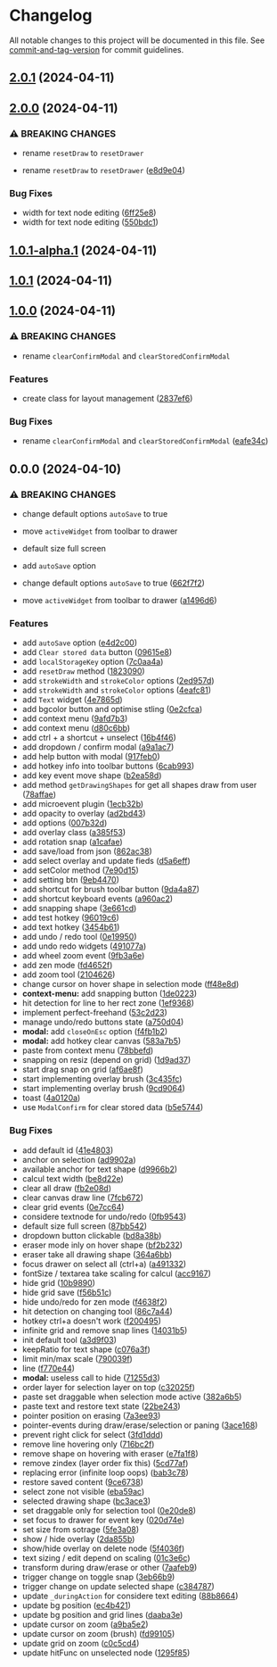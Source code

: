 # Changelog

All notable changes to this project will be documented in this file. See [commit-and-tag-version](https://github.com/absolute-version/commit-and-tag-version) for commit guidelines.

## [2.0.1](https://github.com/fabienwnklr/free-drawing/compare/v2.0.0...v2.0.1) (2024-04-11)

## [2.0.0](https://github.com/fabienwnklr/free-drawing/compare/v1.0.1-alpha.1...v2.0.0) (2024-04-11)


### ⚠ BREAKING CHANGES

* rename `resetDraw` to `resetDrawer`

* rename `resetDraw` to `resetDrawer` ([e8d9e04](https://github.com/fabienwnklr/free-drawing/commits/e8d9e04a46225b902f938b96158f1777de3a473f))


### Bug Fixes

* width for text node editing ([6ff25e8](https://github.com/fabienwnklr/free-drawing/commits/6ff25e8694490e82bfdc94caf6441d6b434e858a))
* width for text node editing ([550bdc1](https://github.com/fabienwnklr/free-drawing/commits/550bdc1db1a900f05e1d892f02b96337cf9c5fcd))

## [1.0.1-alpha.1](https://github.com/fabienwnklr/free-drawing/compare/v1.0.1...v1.0.1-alpha.1) (2024-04-11)

## [1.0.1](https://github.com/fabienwnklr/free-drawing/compare/v1.0.0...v1.0.1) (2024-04-11)

## [1.0.0](https://github.com/fabienwnklr/free-drawing/compare/v0.0.0...v1.0.0) (2024-04-11)


### ⚠ BREAKING CHANGES

* rename `clearConfirmModal` and `clearStoredConfirmModal`

### Features

* create class for layout management ([2837ef6](https://github.com/fabienwnklr/free-drawing/commits/2837ef66a43b5f458bbf0238d22c4928a7470cd3))


### Bug Fixes

* rename `clearConfirmModal` and `clearStoredConfirmModal` ([eafe34c](https://github.com/fabienwnklr/free-drawing/commits/eafe34c2a637dc506e93d061dcb79b09c5490720))

## 0.0.0 (2024-04-10)


### ⚠ BREAKING CHANGES

* change default options `autoSave` to true
* move `activeWidget` from toolbar to drawer
* default size full screen
* add `autoSave` option

* change default options `autoSave` to true ([662f7f2](https://github.com/fabienwnklr/free-drawing/commits/662f7f2b2862ce2a32b88be147b23a6e097b5bfb))
* move `activeWidget` from toolbar to drawer ([a1496d6](https://github.com/fabienwnklr/free-drawing/commits/a1496d608407f046f274deaa39f461740de96726))


### Features

* add `autoSave` option ([e4d2c00](https://github.com/fabienwnklr/free-drawing/commits/e4d2c00fd1d623559e0d4ca50c7313c511368166))
* add `Clear stored data` button ([09615e8](https://github.com/fabienwnklr/free-drawing/commits/09615e8bfd091c8496360eba6c5ce66e3dd0fac9))
* add `localStorageKey` option ([7c0aa4a](https://github.com/fabienwnklr/free-drawing/commits/7c0aa4a940f73a2cff1867f55653caec07cd514d))
* add `resetDraw` method ([1823090](https://github.com/fabienwnklr/free-drawing/commits/182309090b6c25db8c6b2380237d064495faa575))
* add `strokeWidth` and `strokeColor` options ([2ed957d](https://github.com/fabienwnklr/free-drawing/commits/2ed957d9abe57b5ed87b036b0afe9d7a7fedf52e))
* add `strokeWidth` and `strokeColor` options ([4eafc81](https://github.com/fabienwnklr/free-drawing/commits/4eafc810081dde3f063b15801ff383b6b4ce341c))
* add `Text` widget ([4e7865d](https://github.com/fabienwnklr/free-drawing/commits/4e7865df2c91f72c153869b89c8cd2adf6777203))
* add bgcolor button and optimise stling ([0e2cfca](https://github.com/fabienwnklr/free-drawing/commits/0e2cfcaccec7c218fd9b750de5ddab05d996bffb))
* add context menu ([9afd7b3](https://github.com/fabienwnklr/free-drawing/commits/9afd7b355cb9bf6eb960e42375588ad758d1f8f5))
* add context menu ([d80c6bb](https://github.com/fabienwnklr/free-drawing/commits/d80c6bb808240852761c7dbfb042cd4314a1c72d))
* add ctrl + a shortcut + unselect ([16b4f46](https://github.com/fabienwnklr/free-drawing/commits/16b4f46b070864881fd96461ba75b9a1d2f0c5d5))
* add dropdown / confirm modal ([a9a1ac7](https://github.com/fabienwnklr/free-drawing/commits/a9a1ac71b30a6345c75991ec5710313a0280ba1e))
* add help button with modal ([917feb0](https://github.com/fabienwnklr/free-drawing/commits/917feb0941e14ee1b69c8879c516969b4b20df85))
* add hotkey info into toolbar buttons ([6cab993](https://github.com/fabienwnklr/free-drawing/commits/6cab99349b7013b93c320869c7ee57d62899484e))
* add key event move shape ([b2ea58d](https://github.com/fabienwnklr/free-drawing/commits/b2ea58df13ff0a1fea541a8ecf9232d15773ca39))
* add method `getDrawingShapes` for get all shapes draw from user ([78affae](https://github.com/fabienwnklr/free-drawing/commits/78affaec97663c4125557eac610bdf472edeb5f1))
* add microevent plugin ([1ecb32b](https://github.com/fabienwnklr/free-drawing/commits/1ecb32b9574286ac33b9d2a93d37e74e3a9fc57d))
* add opacity to overlay ([ad2bd43](https://github.com/fabienwnklr/free-drawing/commits/ad2bd43e7953a7fafa03134942c6fc29b5c8000c))
* add options ([007b32d](https://github.com/fabienwnklr/free-drawing/commits/007b32d33daddf3afaf96e76fdc9531c094ecde6))
* add overlay class ([a385f53](https://github.com/fabienwnklr/free-drawing/commits/a385f53f3d9ab7d3399e1208375e4ecaa3ffb919))
* add rotation snap ([a1cafae](https://github.com/fabienwnklr/free-drawing/commits/a1cafaed6bf905337e1e4c9f8b144f1a2e61edf9))
* add save/load from json ([862ac38](https://github.com/fabienwnklr/free-drawing/commits/862ac38e0b85c439934808b76d67d4dab233ec42))
* add select overlay and update fieds ([d5a6eff](https://github.com/fabienwnklr/free-drawing/commits/d5a6effd4987c90b8f5eeb2e513f950e6f289da5))
* add setColor method ([7e90d15](https://github.com/fabienwnklr/free-drawing/commits/7e90d155242ababd75de982ff14afea2614dc1de))
* add setting btn ([9eb4470](https://github.com/fabienwnklr/free-drawing/commits/9eb447086ec7f6b9217b0609b42b8b2e3b09a5a8))
* add shortcut for brush toolbar button ([9da4a87](https://github.com/fabienwnklr/free-drawing/commits/9da4a873eddfa5a91991de6d7b43292c712f8a17))
* add shortcut keyboard events ([a960ac2](https://github.com/fabienwnklr/free-drawing/commits/a960ac211599309913007aa7dfb36de6feb16a76))
* add snapping shape ([3e661cd](https://github.com/fabienwnklr/free-drawing/commits/3e661cdcd9ca22111092fef38b2a9edb632f7e07))
* add test hotkey ([96019c6](https://github.com/fabienwnklr/free-drawing/commits/96019c649b629edb3a4a2940fde1574a0794a730))
* add text hotkey ([3454b61](https://github.com/fabienwnklr/free-drawing/commits/3454b615141a28aab2878bfa6b1908e33ae0185c))
* add undo / redo tool ([0e19950](https://github.com/fabienwnklr/free-drawing/commits/0e19950ec6450e537a0f222af5abd293a9fb6511))
* add undo redo widgets ([491077a](https://github.com/fabienwnklr/free-drawing/commits/491077aab9d28471efd50dff5bce3551040f1505))
* add wheel zoom event ([9fb3a6e](https://github.com/fabienwnklr/free-drawing/commits/9fb3a6e6ad69eaf3bd52934a0c99eaae640e9f7e))
* add zen mode ([fd4652f](https://github.com/fabienwnklr/free-drawing/commits/fd4652f6738831eecbf4169f3f3bdbced17e6745))
* add zoom tool ([2104626](https://github.com/fabienwnklr/free-drawing/commits/21046267ac6be9a2c555094569f508e9988ed6d7))
* change cursor on hover shape in selection mode ([ff48e8d](https://github.com/fabienwnklr/free-drawing/commits/ff48e8d4687b6ab42ac341e97ec038a45160040d))
* **context-menu:** add snapping button ([1de0223](https://github.com/fabienwnklr/free-drawing/commits/1de0223355f076f391a2a9f77e83d5f9670d0409))
* hit detection for line to her rect zone ([1ef9368](https://github.com/fabienwnklr/free-drawing/commits/1ef936883467e17a7a7a9b6334696ad5d7a94cc2))
* implement perfect-freehand ([53c2d23](https://github.com/fabienwnklr/free-drawing/commits/53c2d23eec3e47f6bc5a2f47da729a7557cf76f2))
* manage undo/redo buttons state ([a750d04](https://github.com/fabienwnklr/free-drawing/commits/a750d0410b7c4acdc0c93c6eecd72ee144cfee59))
* **modal:** add `closeOnEsc` option ([f4fb1b2](https://github.com/fabienwnklr/free-drawing/commits/f4fb1b29ea0e22d8b0d4a2bb871f709eeba40155))
* **modal:** add hotkey clear canvas ([583a7b5](https://github.com/fabienwnklr/free-drawing/commits/583a7b5e30c1f57e793a731b1d237c55083b69b7))
* paste from context menu ([78bbefd](https://github.com/fabienwnklr/free-drawing/commits/78bbefd612fed145385337e08231c48070ea8d13))
* snapping on resiz (depend on grid) ([1d9ad37](https://github.com/fabienwnklr/free-drawing/commits/1d9ad375ac488a26ce4039822c1c2812338d33c8))
* start drag snap on grid ([af6ae8f](https://github.com/fabienwnklr/free-drawing/commits/af6ae8fdeb270b3295ca5d859d510a61c2ac4bd5))
* start implementing overlay brush ([3c435fc](https://github.com/fabienwnklr/free-drawing/commits/3c435fc5e50e1c53ec7be458409da74de4254da7))
* start implementing overlay brush ([9cd9064](https://github.com/fabienwnklr/free-drawing/commits/9cd9064aa49938386edd656e53e6b8f4375b7442))
* toast ([4a0120a](https://github.com/fabienwnklr/free-drawing/commits/4a0120a7eaa0757c4de7fef1b812a60663b3ef1a))
* use `ModalConfirm` for clear stored data ([b5e5744](https://github.com/fabienwnklr/free-drawing/commits/b5e574475360bf63788b1b11ebf94dcb4b139dce))


### Bug Fixes

* add default id ([41e4803](https://github.com/fabienwnklr/free-drawing/commits/41e4803953fb17bd82d591b78076dd645afd2425))
* anchor on selection ([ad9902a](https://github.com/fabienwnklr/free-drawing/commits/ad9902a21ada36fcb6012bb53858ce4500ff659d))
* available anchor for text shape ([d9966b2](https://github.com/fabienwnklr/free-drawing/commits/d9966b2aed5ff7d2e85e26b096449b531225f777))
* calcul text width ([be8d22e](https://github.com/fabienwnklr/free-drawing/commits/be8d22e1627524f2a65dc8398c91c27cb612a251))
* clear all draw ([fb2e08d](https://github.com/fabienwnklr/free-drawing/commits/fb2e08d691bdde26cd8748aa34b07d55ac53398b))
* clear canvas draw line ([7fcb672](https://github.com/fabienwnklr/free-drawing/commits/7fcb6724e10077a89d64474393ec49672226d23a))
* clear grid events ([0e7cc64](https://github.com/fabienwnklr/free-drawing/commits/0e7cc64d02fce9d656f37d37c3163c65ec926781))
* considere textnode for undo/redo ([0fb9543](https://github.com/fabienwnklr/free-drawing/commits/0fb9543c536ebf3db722b7e6b949e7ac42cb9a1f))
* default size full screen ([87bb542](https://github.com/fabienwnklr/free-drawing/commits/87bb542c44d34757e6a9f0d679913a2ba33512b8))
* dropdown button clickable ([bd8a38b](https://github.com/fabienwnklr/free-drawing/commits/bd8a38b8e88166aece35f36ce9df5796bf5c2cd2))
* eraser mode inly on hover shape ([bf2b232](https://github.com/fabienwnklr/free-drawing/commits/bf2b232cdd31368ab21deff8d6e2e96a9e137345))
* eraser take all drawing shape ([364a6bb](https://github.com/fabienwnklr/free-drawing/commits/364a6bbaddfbe02996e8120ed297b70e6ab46d7b))
* focus drawer on select all (ctrl+a) ([a491332](https://github.com/fabienwnklr/free-drawing/commits/a491332910985c82d6070c69e89309c9ed546bf8))
* fontSize / textarea take scaling for calcul ([acc9167](https://github.com/fabienwnklr/free-drawing/commits/acc916777877e0a161b1666ba584a89119d34e35))
* hide grid ([10b9890](https://github.com/fabienwnklr/free-drawing/commits/10b98904dc28b06d8fef2454ea2dd3f6608084de))
* hide grid save ([f56b51c](https://github.com/fabienwnklr/free-drawing/commits/f56b51c107a48e563762aedd48da03422e6d46d9))
* hide undo/redo for zen mode ([f4638f2](https://github.com/fabienwnklr/free-drawing/commits/f4638f2271e388a1a00af0e085f90068c118e810))
* hit detection on changing tool ([86c7a44](https://github.com/fabienwnklr/free-drawing/commits/86c7a446edcf3581152e09645faf02f5849c1c5f))
* hotkey ctrl+a doesn't work ([f200495](https://github.com/fabienwnklr/free-drawing/commits/f20049506510659e8758d1e41b5c4fb4e1947199))
* infinite grid and remove snap lines ([14031b5](https://github.com/fabienwnklr/free-drawing/commits/14031b5c42cf67a9a1dafe19f32d16eb74c65e6c))
* init default tool ([a3d9f03](https://github.com/fabienwnklr/free-drawing/commits/a3d9f030ec12f561dddb4c3960be8bbe29778fd3))
* keepRatio for text shape ([c076a3f](https://github.com/fabienwnklr/free-drawing/commits/c076a3f2927475de8c78be85bb9e0eab1af2171a))
* limit min/max scale ([790039f](https://github.com/fabienwnklr/free-drawing/commits/790039f03721eb995820aeeb693ffbc7516731c7))
* line ([f770e44](https://github.com/fabienwnklr/free-drawing/commits/f770e446a143c0a1d15b8e12959d7c56d8c584d3))
* **modal:** useless call to hide ([71255d3](https://github.com/fabienwnklr/free-drawing/commits/71255d344d60a96e93ae09a97609037211c9fad5))
* order layer for selection layer on top ([c32025f](https://github.com/fabienwnklr/free-drawing/commits/c32025f542543429c2ee866e5cede3d9a34b6d6b))
* paste set draggable when selection mode active ([382a6b5](https://github.com/fabienwnklr/free-drawing/commits/382a6b552dbfb937595801b06e5143daa5ed7a5d))
* paste text and restore text state ([22be243](https://github.com/fabienwnklr/free-drawing/commits/22be24375a9d9506852c4161cb9b79d11e4e35d6))
* pointer position on erasing ([7a3ee93](https://github.com/fabienwnklr/free-drawing/commits/7a3ee93317f6d43c6443d41cc78a4a9453a9644a))
* pointer-events during draw/erase/selection or paning ([3ace168](https://github.com/fabienwnklr/free-drawing/commits/3ace16846b8c1939f961768179ad0d577ae76e4c))
* prevent right click for select ([3fd1ddd](https://github.com/fabienwnklr/free-drawing/commits/3fd1ddd2230b53ae2c950b491169fa695ad3a2ec))
* remove line hovering only ([716bc2f](https://github.com/fabienwnklr/free-drawing/commits/716bc2fc165074587c4f65e4d0ac8f63817bc2b9))
* remove shape on hovering with eraser ([e7fa1f8](https://github.com/fabienwnklr/free-drawing/commits/e7fa1f8724575d5f348670ac902b730159d90eb1))
* remove zindex (layer order fix this) ([5cd77af](https://github.com/fabienwnklr/free-drawing/commits/5cd77afa85e4d39947e303c8c53e5ce28bdef786))
* replacing error (infinite loop oops) ([bab3c78](https://github.com/fabienwnklr/free-drawing/commits/bab3c783e19009c911024b0196c0d2cae471c727))
* restore saved content ([9ce6738](https://github.com/fabienwnklr/free-drawing/commits/9ce67385934066338d62ed3d714528b4852d50cf))
* select zone not visible ([eba59ac](https://github.com/fabienwnklr/free-drawing/commits/eba59ac2d52f7e262bd9ae3ba43c819622ed950d))
* selected drawing shape ([bc3ace3](https://github.com/fabienwnklr/free-drawing/commits/bc3ace31e2ff2b2b018f20ebeb70ea41f16f828e))
* set draggable only for selection tool ([0e20de8](https://github.com/fabienwnklr/free-drawing/commits/0e20de89c3baea69e5e7cb5585a506384f342248))
* set focus to drawer for event key ([020d74e](https://github.com/fabienwnklr/free-drawing/commits/020d74e83b4df2dd89c2e6532ed44a3856e50d8a))
* set size from sotrage ([5fe3a08](https://github.com/fabienwnklr/free-drawing/commits/5fe3a085a8612006d09c1080b64408aeefcaf5ec))
* show / hide overlay ([2da855b](https://github.com/fabienwnklr/free-drawing/commits/2da855ba8536f5bf114af51b6bdff70230e86654))
* show/hide overlay on delete node ([5f4036f](https://github.com/fabienwnklr/free-drawing/commits/5f4036fa04639d8465606d27f986cf4cf8aa45c3))
* text sizing / edit depend on scaling ([01c3e6c](https://github.com/fabienwnklr/free-drawing/commits/01c3e6cbfac94baf0e9c46cddaa0ff01fadafa70))
* transform during draw/erase or other ([7aafeb9](https://github.com/fabienwnklr/free-drawing/commits/7aafeb9e40e67c86c0227242d4494ad91c741bb5))
* trigger change on toggle snap ([3eb66b9](https://github.com/fabienwnklr/free-drawing/commits/3eb66b9122f74a8060f83670c30ad1b27ced6c56))
* trigger change on update selected shape ([c384787](https://github.com/fabienwnklr/free-drawing/commits/c3847873e5367fa0ebbe5a0c5f069d60c48fd660))
* update `_duringAction` for considere text editing ([88b8664](https://github.com/fabienwnklr/free-drawing/commits/88b8664a4372f4dbb9b8e6a1eaeda6c606260697))
* update bg position ([ec4b421](https://github.com/fabienwnklr/free-drawing/commits/ec4b421478b3c8304ad114b49069ea7b783672a6))
* update bg position and grid lines ([daaba3e](https://github.com/fabienwnklr/free-drawing/commits/daaba3e72b6ee4a99b7a1b0752a2b652d3146f9e))
* update cursor on zoom ([a9ba5e2](https://github.com/fabienwnklr/free-drawing/commits/a9ba5e239a852f8b769c71eb9405fd672f1899b8))
* update cursor on zoom (brush) ([fd99105](https://github.com/fabienwnklr/free-drawing/commits/fd99105d0d82d53b27307442a92796439c2182af))
* update grid on zoom ([c0c5cd4](https://github.com/fabienwnklr/free-drawing/commits/c0c5cd41d3a422f13dad971104132fedab9a9915))
* update hitFunc on unselected node ([1295f85](https://github.com/fabienwnklr/free-drawing/commits/1295f85668399cb37db9bb4bc0575e7b04e5b3aa))
